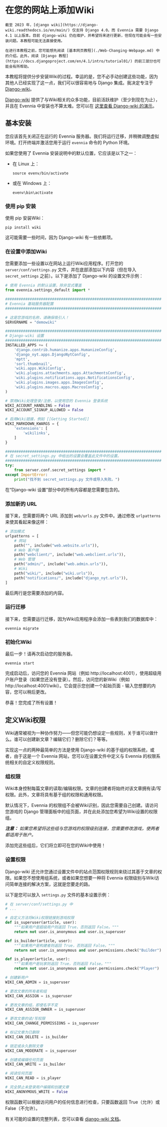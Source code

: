 # 在您的网站上添加Wiki

```{warning}
截至 2023 年，[django wiki](https://django-wiki.readthedocs.io/en/main/) 仅支持 Django 4.0。而 Evennia 需要 Django 4.1 以上版本。目前 django-wiki 仍在维护，并希望将来进行更新，但现在可能会有一些安装问题。本教程可能无法直接使用。
```

```{note}
在进行本教程之前，您可能想先阅读 [基本网页教程](./Web-Changing-Webpage.md) 中的介绍。此外，阅读 [Django 教程](https://docs.djangoproject.com/en/4.1/intro/tutorial01/) 的前三部分也可能会有所帮助。
```

本教程将提供分步安装Wiki的过程。幸运的是，您不必手动创建这些功能，因为其他人已经实现了这一点，我们可以很容易地与 Django 集成。我决定专注于 [Django-wiki](https://django-wiki.readthedocs.io/)。

[Django-wiki](https://django-wiki.readthedocs.io/) 提供了与Wiki相关的众多功能，目前活跃维护（至少到现在为止），并且在 Evennia 中安装也不算太难。您可以在 [这里查看 Django-wiki 的演示](https://demo.django-wiki.org)。

## 基本安装

您应该首先关闭正在运行的 Evennia 服务器。我们将运行迁移，并稍微调整虚拟环境。打开终端并激活您用于运行 `evennia` 命令的 Python 环境。

如果您使用了 Evennia 安装说明中的默认位置，它应该是以下之一：

* 在 Linux 上：
    ```
    source evenv/bin/activate
    ```
* 或在 Windows 上：
    ```
    evenv\bin\activate
    ```

### 使用 pip 安装

使用 pip 安装Wiki：

```
pip install wiki
```

这可能需要一些时间，因为 Django-wiki 有一些依赖项。

### 在设置中添加Wiki

您需要添加一些设置以在网站上运行Wiki应用程序。打开您的 `server/conf/settings.py` 文件，并在底部添加以下内容（但在导入 `secret_settings` 之前）。以下是添加了 Django-wiki 的设置文件示例：

```python
# 使用 Evennia 的默认设置，除非显式覆盖
from evennia.settings_default import *

######################################################################
# Evennia 基础服务器配置
######################################################################

# 这是您游戏的名称，请确保吸引人！
SERVERNAME = "demowiki"

######################################################################
# Django-wiki 设置
######################################################################
INSTALLED_APPS += (
    'django.contrib.humanize.apps.HumanizeConfig',
    'django_nyt.apps.DjangoNytConfig',
    'mptt',
    'sorl.thumbnail',
    'wiki.apps.WikiConfig',
    'wiki.plugins.attachments.apps.AttachmentsConfig',
    'wiki.plugins.notifications.apps.NotificationsConfig',
    'wiki.plugins.images.apps.ImagesConfig',
    'wiki.plugins.macros.apps.MacrosConfig',
)

# 禁用Wiki处理登录/注册，以使用您的 Evennia 登录系统
WIKI_ACCOUNT_HANDLING = False
WIKI_ACCOUNT_SIGNUP_ALLOWED = False

# 启用Wiki链接，例如 [[Getting Started]]
WIKI_MARKDOWN_KWARGS = {
    'extensions': [
        'wikilinks',
    ]
}

######################################################################
# 在 secret_settings.py 中给出的设置会覆盖此文件中的设置。
######################################################################
try:
    from server.conf.secret_settings import *
except ImportError:
    print("找不到 secret_settings.py 文件或导入失败。")
```

在“Django-wiki 设置”部分中的所有内容都是您需要包含的。

### 添加新的 URL

接下来，您需要将两个 URL 添加到 `web/urls.py` 文件中。通过修改 `urlpatterns` 来使其看起来像这样：

```python
# 添加模式
urlpatterns = [
    # 网站
    path("", include("web.website.urls")),
    # Web 客户端
    path("webclient/", include("web.webclient.urls")),
    # Web 管理
    path("admin/", include("web.admin.urls")),
    # Wiki
    path("wiki/", include("wiki.urls")),
    path("notifications/", include("django_nyt.urls")),
]
```

最后两行是您需要添加的内容。

### 运行迁移

接下来，您需要运行迁移，因为Wiki应用程序会添加一些表到我们的数据库中：

```
evennia migrate
```

### 初始化Wiki

最后一步！请再次启动您的服务器。

```
evennia start
```

完成启动后，访问您的 Evennia 网站（例如 http://localhost:4001），使用超级用户账户登录（如果您还没有登录）。然后，访问您的新Wiki（例如 http://localhost:4001/wiki）。它会提示您创建一个起始页面 - 输入您想要的内容，您可以稍后更改。

恭喜！您完成了所有设置！

## 定义Wiki权限

Wiki通常被视为一种协作努力——但您可能仍想设定一些规则，关于谁可以做什么。谁可以创建新文章？编辑它们？删除它们？等等。

实现这一点的两种最简单的方法是使用 Django-wiki 的基于组的权限系统，或者，由于这是一个 Evennia 网站，您可以在设置文件中定义与 Evennia 的权限系统相关的自定义权限规则。

### 组权限

Wiki本身控制每篇文章的读取/编辑权限。文章的创建者将始终对该文章拥有读/写权限。此外，文章将具有基于组的权限和通用权限。

默认情况下，Evennia 的权限组不会被Wiki识别，因此您需要自己创建。请访问您游戏的 Django 管理面板中的组页面，并在此处添加您希望为Wiki设置的权限组。

***注意：*** *如果您希望将这些组与您游戏的权限级别连接，您需要修改游戏，使两者都适用于账户。*

添加完这些组后，它们将立即可在您的Wiki中使用！

### 设置权限

Django-wiki 还允许您通过设置文件中的站点范围权限规则来绕过其基于文章的权限。如果您不想使用组系统，或者如果您想要一种将 Evennia 权限级别与Wiki访问简单连接的解决方案，这就是您要走的路。

以下是您可以放入 `settings.py` 文件的基本设置示例：

```python
# 在 server/conf/settings.py 中
# ...

# 自定义方法将Wiki权限链接到游戏权限
def is_superuser(article, user):
    """如果用户是超级用户则返回 True，否则返回 False。"""
    return not user.is_anonymous and user.is_superuser

def is_builder(article, user):
    """如果用户是构建者则返回 True，否则返回 False。"""
    return not user.is_anonymous and user.permissions.check("Builder")

def is_player(article, user):
    """如果用户是玩家则返回 True，否则返回 False。"""
    return not user.is_anonymous and user.permissions.check("Player")

# 创建新用户
WIKI_CAN_ADMIN = is_superuser

# 更改文章的所有者和组
WIKI_CAN_ASSIGN = is_superuser

# 更改文章的组，即使名字不变
WIKI_CAN_ASSIGN_OWNER = is_superuser

# 更改文章的读/写权限
WIKI_CAN_CHANGE_PERMISSIONS = is_superuser

# 标记文章为已删除
WIKI_CAN_DELETE = is_builder

# 锁定或永久删除文章
WIKI_CAN_MODERATE = is_superuser

# 创建或编辑任何页面
WIKI_CAN_WRITE = is_builder

# 阅读任何页面
WIKI_CAN_READ = is_player

# 完全禁止未登录用户编辑和创建文章
WIKI_ANONYMOUS_WRITE = False
```

权限函数可以根据访问用户的任何信息进行检查，只要函数返回 True（允许）或 False（不允许）。

有关可能的设置的完整列表，您可以查看 [django-wiki 文档](https://django-wiki.readthedocs.io/en/latest/settings.html)。
